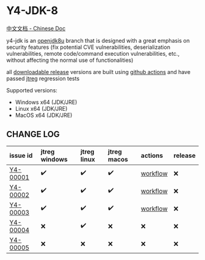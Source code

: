 # Y4-JDK-8

[中文文档 - Chinese Doc](README-zh.md)

y4-jdk is an [openjdk8u](https://github.com/openjdk/jdk8u) branch that is designed with a great emphasis on security features (fix potential CVE vulnerabilities, deserialization vulnerabilities, remote code/command execution vulnerabilities, etc., without affecting the normal use of functionalities)

all [downloadable release](https://github.com/4ra1n/jdk-8/releases/latest) versions are built using [github actions](https://github.com/4ra1n/jdk-8/actions) and have passed [jtreg](https://openjdk.org/jtreg/) regression tests

Supported versions:
- Windows x64 (JDK/JRE)
- Linux x64 (JDK/JRE)
- MacOS x64 (JDK/JRE)

## CHANGE LOG

| issue id | jtreg windows | jtreg linux | jtreg macos | actions | release |
|:---------|:--------------|:------------|:------------|:---------------|:--------|
|[Y4-00001](https://github.com/4ra1n/jdk-8/issues/1)|✔️|✔️|✔️|[workflow](https://github.com/4ra1n/jdk-8/actions/runs/7475817976)|❌️|
|[Y4-00002](https://github.com/4ra1n/jdk-8/issues/2)|✔️|✔️|✔️|[workflow](https://github.com/4ra1n/jdk-8/actions/runs/7478391722)|❌️|
|[Y4-00003](https://github.com/4ra1n/jdk-8/issues/3)|✔️|✔️|✔️|[workflow](https://github.com/4ra1n/jdk-8/actions/runs/7479146376)|❌️|
|[Y4-00004](https://github.com/4ra1n/jdk-8/issues/4)|❌️|✔️|❌️|❌️|❌️|
|[Y4-00005](https://github.com/4ra1n/jdk-8/issues/5)|❌️|❌️|❌️|❌️|❌️|
